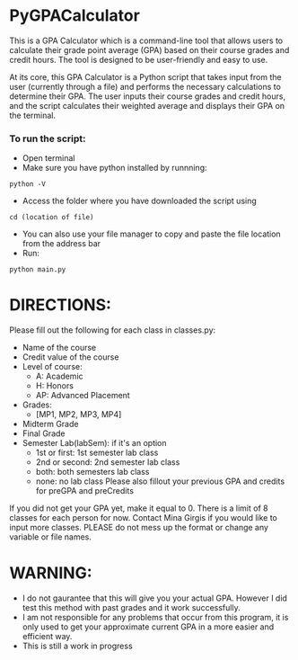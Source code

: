 # PyGPACalculator
This is a GPA Calculator which is a command-line tool that allows users to calculate their grade point average (GPA) based on their course grades and credit hours. The tool is designed to be user-friendly and easy to use.

At its core, this GPA Calculator is a Python script that takes input from the user (currently through a file) and performs the necessary calculations to determine their GPA. The user inputs their course grades and credit hours, and the script calculates their weighted average and displays their GPA on the terminal.

### To run the script:
- Open terminal
- Make sure you have python installed by runnning:
```
python -V
```
- Access the folder where you have downloaded the script using
```
cd (location of file)
```
  - You can also use your file manager to copy and paste the file location from the address bar
- Run:
```
python main.py
```

# DIRECTIONS:
Please fill out the following for each class in classes.py:
- Name of the course
- Credit value of the course
- Level of course:
  - A: Academic
  - H: Honors
  - AP: Advanced Placement
- Grades:
  - [MP1, MP2, MP3, MP4]
- Midterm Grade
- Final Grade
- Semester Lab(labSem): if it's an option
  - 1st or first: 1st semester lab class
  - 2nd or second: 2nd semester lab class
  - both: both semesters lab class
  - none: no lab class
Please also fillout your previous GPA and credits for preGPA and preCredits

If you did not get your GPA yet, make it equal to 0.
There is a limit of 8 classes for each person for now. Contact Mina Girgis if you would like to input more classes.
PLEASE do not mess up the format or change any variable or file names.

# WARNING:
- I do not gaurantee that this will give you your actual GPA. However I did test 
 this method with past grades and it work successfully.
- I am not responsible for any problems that occur from this program, it is 
 only used to get your approximate current GPA in a more easier and efficient way.
- This is still a work in progress
